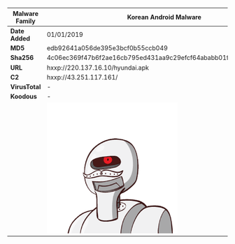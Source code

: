 | Malware Family | Korean Android Malware                                       |
| -------------- | ------------------------------------------------------------ |
| **Date Added** | 01/01/2019                                                   |
| **MD5**        | edb92641a056de395e3bcf0b55ccb049                             |
| **Sha256**     | 4c06ec369f47b6f2ae16cb795ed431aa9c29efcf64ababb01f5f7a7517e33806 |
| **URL**        | hxxp://220.137.16.10/hyundai.apk                             |
| **C2**         | hxxp://43.251.117.161/                                       |
| **VirusTotal** | -                                                            |
| **Koodous**    | -                                                            |
|                | ![](../assets/1b785e3854ad9441b113d6d47eafd63c83ec98bd99e299740fa1c0127313f177.png) |